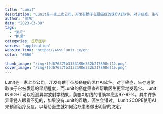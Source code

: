 ```yaml
---
title: "Lunit"
description: "Lunit是一家上市公司，开发有助于征服癌症的医疗AI软件。对于癌症，生存通常取决于它被发现的早期程度，而Lunit的癌"
author: "瑞东"
date: "2023-03-30"
tags:
  - "医疗"
  - "护理"
categories: 医疗医学
series: "application"
website_link: "https://www.lunit.io/en"
color: "#666"

thumb_image: "/img/f0d676375b3133198e332b217890ef19.png"
cover_image: "/img/f0d676375b3133198e332b217890ef19.png"
---
```


Lunit是一家上市公司，开发有助于征服癌症的医疗AI软件。对于癌症，生存通常取决于它被发现的早期程度，而Lunit的癌症筛查AI帮助医生更早地发现它。Lunit INSIGHT可以检测异常放射学结果，胸部X射线的准确率高达97-99%。其中许多异常是人眼看不见的，如果没有Lunit的帮助，医生会错过。 Lunit SCOPE使用AI来预测治疗反应，以帮助医生就如何治疗患者做出明智的决定。 